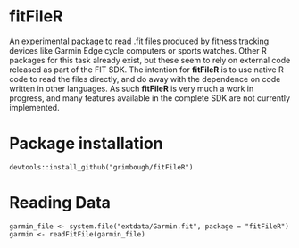 # fitFileR

An experimental package to read .fit files produced by fitness tracking devices 
like Garmin Edge cycle computers or sports watches.  Other R packages for this task already exist,
but these seem to rely on external code released as part of the FIT SDK.  The intention
for **fitFileR** is to use native R code to read the files directly, and do away with
the dependence on code written in other languages. As such **fitFileR** is very much a work
in progress, and many features available in the complete SDK are not currently implemented.

# Package installation

```{r installation}
devtools::install_github("grimbough/fitFileR")
```

# Reading Data

```{r readingData}
garmin_file <- system.file("extdata/Garmin.fit", package = "fitFileR")
garmin <- readFitFile(garmin_file)
```